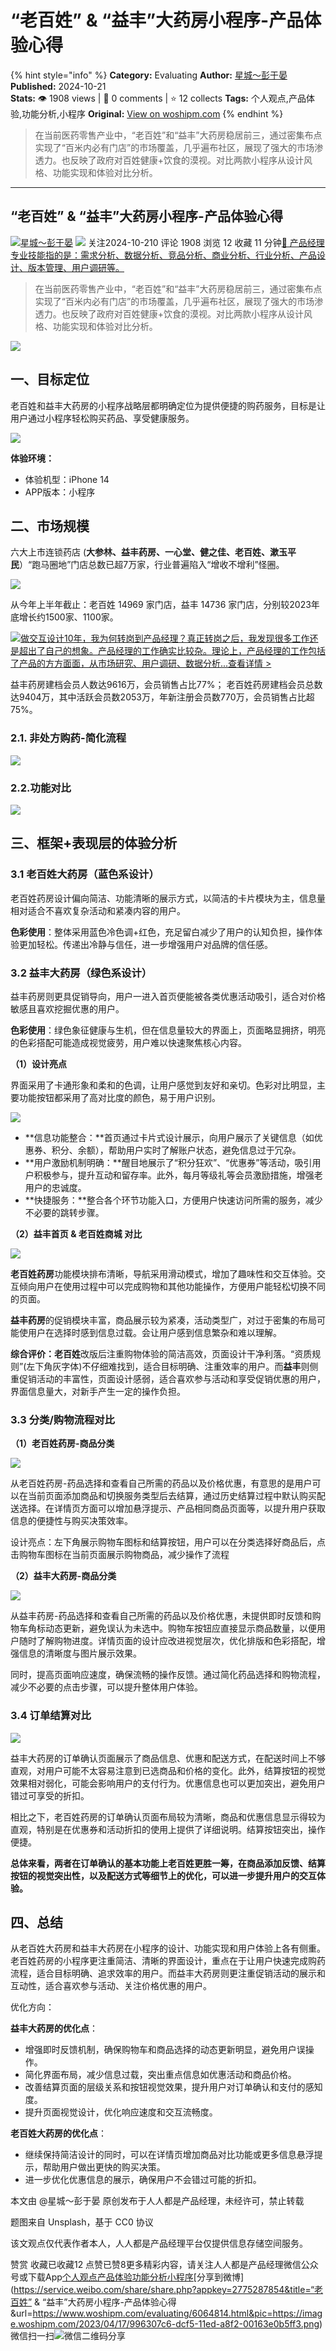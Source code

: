 # “老百姓” & “益丰”大药房小程序-产品体验心得
{% hint style="info" %}
**Category:** Evaluating
**Author:** [星城～彭于晏](https://www.woshipm.com/u/629121)
**Published:** 2024-10-21  
**Stats:** 👁️ 1908 views | 💬 0 comments | ⭐ 12 collects
**Tags:** 个人观点,产品体验,功能分析,小程序
**Original:** [View on woshipm.com](https://www.woshipm.com/evaluating/6064814.html)
{% endhint %}
> 在当前医药零售产业中，“老百姓”和“益丰”大药房稳居前三，通过密集布点实现了“百米内必有门店”的市场覆盖，几乎遍布社区，展现了强大的市场渗透力。也反映了政府对百姓健康+饮食的漠视。对比两款小程序从设计风格、功能实现和体验对比分析。

---

## “老百姓” & “益丰”大药房小程序-产品体验心得

[![](https://static.woshipm.com/view/woshipm_api_def_20230605151544_9354.png?imageView2/1/w/72/h/72/q/100)](https://www.woshipm.com/u/629121)[星城～彭于晏](https://www.woshipm.com/u/629121) ![](https://static.woshipm.com/tag/1101_1@2x.png) 关注2024-10-210 评论 1908 浏览 12 收藏 11 分钟[🔗 产品经理专业技能指的是：需求分析、数据分析、竞品分析、商业分析、行业分析、产品设计、版本管理、用户调研等。](https://ke.qidianla.com/courses/90pm)

> 在当前医药零售产业中，“老百姓”和“益丰”大药房稳居前三，通过密集布点实现了“百米内必有门店”的市场覆盖，几乎遍布社区，展现了强大的市场渗透力。也反映了政府对百姓健康+饮食的漠视。对比两款小程序从设计风格、功能实现和体验对比分析。

![](https://image.woshipm.com/2023/04/17/996307c6-dcf5-11ed-a8f2-00163e0b5ff3.png)

## 一、目标定位

老百姓和益丰大药房的小程序战略层都明确定位为提供便捷的购药服务，目标是让用户通过小程序轻松购买药品、享受健康服务。

![](https://img3.utuku.imgcdc.com/650x0/finance/20240905/34b5b794-4dd2-4d53-a363-0983dc1e9e50.jpg)

**体验环境：**

*   体验机型：iPhone 14
*   APP版本：小程序

## 二、市场规模

六大上市连锁药店 (**大参林、益丰药房、一心堂、健之佳、老百姓、漱玉平民**）“跑马圈地”门店总数已超7万家，行业普遍陷入“增收不增利”怪圈。

![](https://image.woshipm.com/2024/09/12/105a0186-70cf-11ef-baf4-00163e0b5ff3.png)

从今年上半年截止：老百姓 14969 家门店，益丰 14736 家门店，分别较2023年底增长约1500家、1100家。

[![](https://image.woshipm.com/2023/08/02/769bf6f4-30e6-11ee-b3cb-00163e0b5ff3.png)做交互设计10年，我为何转岗到产品经理？真正转岗之后，我发现很多工作还是超出了自己的想象。产品经理的工作确实比较杂。理论上，产品经理的工作包括了产品的方方面面，从市场研究、用户调研、数据分析...查看详情 >](https://ke.qidianla.com/courses/bcpm)

益丰药房建档会员人数达9616万，会员销售占比77%； 老百姓药房建档会员总数达9404万，其中活跃会员数2053万，年新注册会员数770万，会员销售占比超75%。

### 2.1. 非处方购药-简化流程

![](https://image.woshipm.com/2024/09/10/6ae80a56-6f41-11ef-84c2-00163e0b5ff3.png)

### 2.2.功能对比

![](https://image.woshipm.com/2024/10/18/4a47c0e8-8d32-11ef-9e12-00163e0b5ff3.png)

## 三、框架+表现层的体验分析

### 3.1 老百姓大药房（蓝色系设计）

老百姓药房设计偏向简洁、功能清晰的展示方式，以简洁的卡片模块为主，信息量相对适合不喜欢复杂活动和紧凑内容的用户。

**色彩使用**：整体采用蓝色冷色调+红色，充足留白减少了用户的认知负担，操作体验更加轻松。传递出冷静与信任，进一步增强用户对品牌的信任感。

### 3.2 益丰大药房（绿色系设计）

益丰药房则更具促销导向，用户一进入首页便能被各类优惠活动吸引，适合对价格敏感且喜欢挖掘优惠的用户。

**色彩使用**：绿色象征健康与生机，但在信息量较大的界面上，页面略显拥挤，明亮的色彩搭配可能造成视觉疲劳，用户难以快速聚焦核心内容。

**（1）设计亮点**

界面采用了卡通形象和柔和的色调，让用户感觉到友好和亲切。色彩对比明显，主要功能按钮都采用了高对比度的颜色，易于用户识别。

![](https://image.woshipm.com/2024/09/09/273a22b4-6e9f-11ef-baf4-00163e0b5ff3.jpg)

*   **信息功能整合：**首页通过卡片式设计展示，向用户展示了关键信息（如优惠券、积分、余额），帮助用户实时了解账户状态，避免信息过于冗杂。
*   **用户激励机制明确：**醒目地展示了“积分狂欢”、“优惠券”等活动，吸引用户积极参与，提升互动和留存率。此外，每月等级礼等会员激励措施，增强老用户的忠诚度。
*   **快捷服务：**整合各个环节功能入口，方便用户快速访问所需的服务，减少不必要的跳转步骤。

**（2）益丰首页 & 老百姓商城 对比**

![](https://image.woshipm.com/2024/10/18/60185b64-8d26-11ef-8c74-00163e0b5ff3.png)

**老百姓药房**功能模块排布清晰，导航采用滑动模式，增加了趣味性和交互体验。交互倾向用户在使用过程中可以完成购物和其他功能操作，方便用户能轻松切换不同的页面。

**益丰药房**的促销模块丰富，商品展示较为紧凑，活动类型广，对过于密集的布局可能使用户在选择时感到信息过载。会让用户感到信息繁杂和难以理解。

**综合评价：老百姓**改版后注重购物体验的简洁高效，页面设计干净利落。“资质规则”(左下角灰字体)不仔细难找到，适合目标明确、注重效率的用户。而**益丰**则侧重促销活动的丰富性，页面设计感弱，适合喜欢参与活动和享受促销优惠的用户，界面信息量大，对新手产生一定的操作负担。

### 3.3 分类/购物流程对比

**（1）老百姓药房-商品分类**

![](https://image.woshipm.com/2024/10/18/ff8c3b5a-8d32-11ef-baf4-00163e0b5ff3.png)

从老百姓药房-药品选择和查看自己所需的药品以及价格优惠，有意思的是用户可以在当前页面添加商品和切换服务类型后去结算，通过历史结算过程中默认购买配送选择。在详情页方面可以增加悬浮提示、产品相同商品页面等，以提升用户获取信息的便捷性与购买决策效率。

设计亮点：左下角展示购物车图标和结算按钮，用户可以在分类选择好商品后，点击购物车图标在当前页面展示购物商品，减少操作了流程

**（2）益丰大药房-商品分类**

![](https://image.woshipm.com/wp-files/2024/10/dUjP3l8LUtbGLaAHBFFU.png)

从益丰药房-药品选择和查看自己所需的药品以及价格优惠，未提供即时反馈和购物车角标动态更新，避免误认为未选中。购物车按钮应直接显示商品数量，以便用户随时了解购物进度。详情页面的设计应改进视觉层次，优化排版和色彩搭配，增强信息的清晰度与图片展示效果。

同时，提高页面响应速度，确保流畅的操作反馈。通过简化药品选择和购物流程，减少不必要的点击步骤，可以提升整体用户体验。

### 3.4 订单结算对比

![](https://image.woshipm.com/wp-files/2024/10/gZBicCxuUsYr3jTpi1jG.png)

益丰大药房的订单确认页面展示了商品信息、优惠和配送方式，在配送时间上不够直观，对用户可能不太容易注意到已选商品和价格的变化。此外，结算按钮的视觉效果相对弱化，可能会影响用户的支付行为。优惠信息也可以更加突出，避免用户错过可享受的折扣。

相比之下，老百姓药房的订单确认页面布局较为清晰，商品和优惠信息显示得较为直观，特别是在优惠券和活动折扣的使用上提供了详细说明。结算按钮突出，操作便捷。

**总体来看，两者在订单确认的基本功能上老百姓更胜一筹，在商品添加反馈、结算按钮的视觉突出性，以及配送方式等细节上的优化，可以进一步提升用户的交互体验。**

## 四、总结

从老百姓大药房和益丰大药房在小程序的设计、功能实现和用户体验上各有侧重。老百姓药房的小程序更注重简洁、清晰的界面设计，重点在于让用户快速完成购药流程，适合目标明确、追求效率的用户。而益丰大药房则更注重促销活动的展示和互动性，适合喜欢参与活动、关注价格优惠的用户。

优化方向：

**益丰大药房的优化点**：

*   增强即时反馈机制，确保购物车和商品选择的动态更新明显，避免用户误操作。
*   简化界面布局，减少信息过载，突出重点信息如优惠活动和商品价格。
*   改善结算页面的层级关系和按钮视觉效果，提升用户对订单确认和支付的感知度。
*   提升页面视觉设计，优化响应速度和交互流畅度。

**老百姓大药房的优化点**：

*   继续保持简洁设计的同时，可以在详情页增加商品对比功能或更多信息悬浮提示，帮助用户做出更快的购买决策。
*   进一步优化优惠信息的展示，确保用户不会错过可能的折扣。

本文由 @星城～彭于晏 原创发布于人人都是产品经理，未经许可，禁止转载

题图来自 Unsplash，基于 CC0 协议

该文观点仅代表作者本人，人人都是产品经理平台仅提供信息存储空间服务。

赞赏 收藏已收藏12 点赞已赞8更多精彩内容，请关注人人都是产品经理微信公众号或下载App[个人观点](https://www.woshipm.com/tag/%e4%b8%aa%e4%ba%ba%e8%a7%82%e7%82%b9)[产品体验](https://www.woshipm.com/tag/%e4%ba%a7%e5%93%81%e4%bd%93%e9%aa%8c)[功能分析](https://www.woshipm.com/tag/%e5%8a%9f%e8%83%bd%e5%88%86%e6%9e%90)[小程序](https://www.woshipm.com/tag/%e5%b0%8f%e7%a8%8b%e5%ba%8f)[分享到微博](https://service.weibo.com/share/share.php?appkey=2775287854&title=“老百姓” & “益丰”大药房小程序-产品体验心得&url=https://www.woshipm.com/evaluating/6064814.html&pic=https://image.woshipm.com/2023/04/17/996307c6-dcf5-11ed-a8f2-00163e0b5ff3.png)微信扫一扫![微信二维码](https://api.pwmqr.com/qrcode/create/?url=https://www.woshipm.com/evaluating/6064814.html)分享